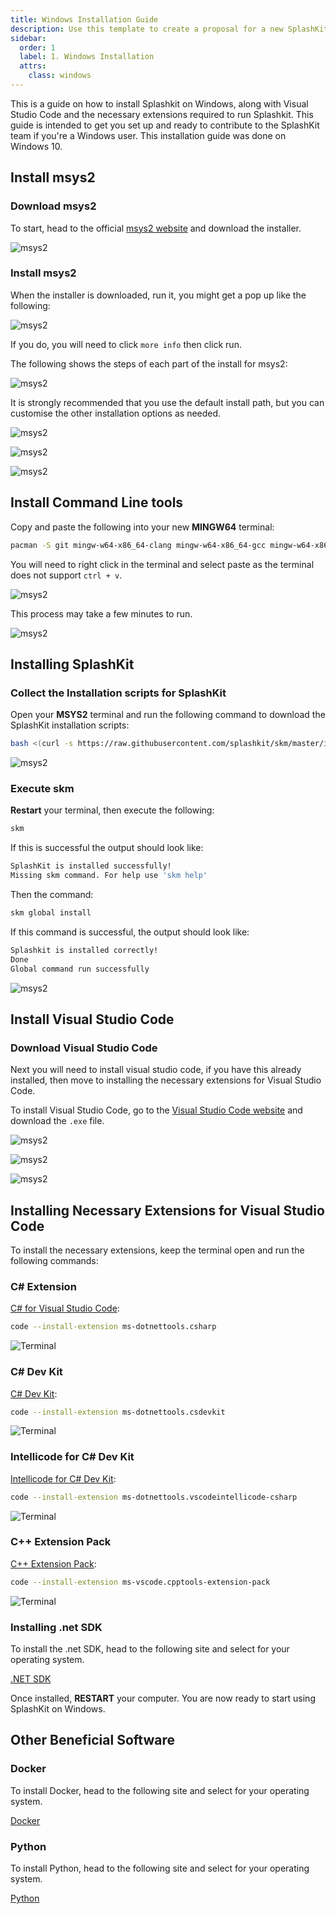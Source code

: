 ```yaml
---
title: Windows Installation Guide
description: Use this template to create a proposal for a new SplashKit tutorial.
sidebar:
  order: 1
  label: 1. Windows Installation
  attrs:
    class: windows
---
```


This is a guide on how to install Splashkit on Windows, along with Visual Studio Code and the necessary extensions required to run Splashkit. This guide is intended to get you set up and ready to contribute to the SplashKit team if you're a Windows user. This installation guide was done on Windows 10.

## Install msys2

### Download msys2

To start, head to the official [msys2 website](https://www.msys2.org/) and download the installer.

![msys2](/splashkit/windows-installation-fig1.png)

### Install msys2

When the installer is downloaded, run it, you might get a pop up like the following:

![msys2](/splashkit/windows-installation-fig2.png)

If you do, you will need to click `more info` then click run. 

The following shows the steps of each part of the install for msys2:


![msys2](/splashkit/windows-installation-fig4.png)

It is strongly recommended that you use the default install path, but you can customise the other installation options as needed.

![msys2](/splashkit/windows-installation-fig5.png)

![msys2](/splashkit/windows-installation-fig6.png)

![msys2](/splashkit/windows-installation-fig7.png)

## Install Command Line tools

Copy and paste the following into your new **MINGW64** terminal:

```bash
pacman -S git mingw-w64-x86_64-clang mingw-w64-x86_64-gcc mingw-w64-x86_64-gdb --noconfirm --disable-download-timeout
```

You will need to right click in the terminal and select paste as the terminal does not support `ctrl + v`.

![msys2](/splashkit/windows-installation-fig8.png)

This process may take a few minutes to run.

![msys2](/splashkit/windows-installation-fig9.png)

## Installing SplashKit

### Collect the Installation scripts for SplashKit

Open your **MSYS2** terminal and run the following command to download the SplashKit installation scripts:

```bash
bash <(curl -s https://raw.githubusercontent.com/splashkit/skm/master/install-scripts/skm-install.sh)
```

![msys2](/splashkit/windows-installation-fig10.png)

### Execute skm

**Restart** your terminal, then execute the following:

```bash
skm
```

If this is successful the output should look like:

```bash
SplashKit is installed successfully!
Missing skm command. For help use 'skm help'
```

Then the command:

```bash
skm global install
```

If this command is successful, the output should look like:

```bash
Splashkit is installed correctly!
Done
Global command run successfully
```

![msys2](/splashkit/windows-installation-fig11.png)

## Install Visual Studio Code

### Download Visual Studio Code

Next you will need to install visual studio code, if you have this already installed, then move to installing the necessary extensions for Visual Studio Code.

To install Visual Studio Code, go to the [Visual Studio Code website](https://code.visualstudio.com/) and download the `.exe` file.

![msys2](/splashkit/windows-installation-fig12.png)

![msys2](/splashkit/windows-installation-fig13.png)

![msys2](/splashkit/windows-installation-fig14.png)


## Installing Necessary Extensions for Visual Studio Code

To install the necessary extensions, keep the terminal open and run the following commands:

### C# Extension

[C# for Visual Studio Code](https://marketplace.visualstudio.com/items?itemName=ms-dotnettools.csharp):

```bash
code --install-extension ms-dotnettools.csharp
```

![Terminal](/splashkit/windows-installation-fig15.png)

### C# Dev Kit

[C# Dev Kit](https://marketplace.visualstudio.com/items?itemName=ms-dotnettools.csdevkit):

```bash
code --install-extension ms-dotnettools.csdevkit
```

![Terminal](/splashkit/windows-installation-fig16.png)

### Intellicode for C# Dev Kit

[Intellicode for C# Dev Kit](https://marketplace.visualstudio.com/items?itemName=ms-dotnettools.vscodeintellicode-csharp):

```bash
code --install-extension ms-dotnettools.vscodeintellicode-csharp
```

![Terminal](/splashkit/windows-installation-fig17.png)

### C++ Extension Pack

[C++ Extension Pack](https://marketplace.visualstudio.com/items?itemName=ms-vscode.cpptools-extension-pack):

```bash
code --install-extension ms-vscode.cpptools-extension-pack
```

![Terminal](/splashkit/windows-installation-fig18.png)

### Installing .net SDK

To install the .net SDK, head to the following site and select for your operating system.

[.NET SDK](https://dotnet.microsoft.com/en-us/download)

Once installed, **RESTART** your computer. You are now ready to start using SplashKit on Windows.

## Other Beneficial Software

### Docker

To install Docker, head to the following site and select for your operating system.

[Docker](https://docs.docker.com/desktop/install/windows-install/)

### Python

To install Python, head to the following site and select for your operating system.

[Python](https://www.python.org/downloads/)
